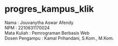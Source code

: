 # progres_kampus_klik
Nama : Jouvanytha Aswar Afendy
<br> NPM  : 2210631170024
<br> Mata Kuliah    : Pemrograman Berbasis Web
<br> Dosen Pengampu : Kamal Prihandani, S.Kom., M.Kom.
